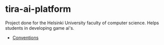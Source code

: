 # tira-ai-platform
Project done for the Helsinki University faculty of computer science. Helps students in developing game ai's.

- [Conventions](docs/conventions.md)
